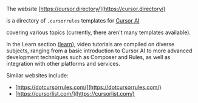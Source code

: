 The website [https://cursor.directory/](https://cursor.directory/) 

is a directory of `.cursorrules` templates for [Cursor AI](https://www.cursor.com/) 

covering various topics 
(currently, there aren't many templates available).

In the Learn section ([learn](https://cursor.directory/learn)), video tutorials are compiled on diverse subjects, ranging from a basic introduction to Cursor AI to more advanced development techniques such as Composer and Rules, as well as integration with other platforms and services.

Similar websites include:
*   [https://dotcursorrules.com/](https://dotcursorrules.com/)
*   [https://cursorlist.com/](https://cursorlist.com/)